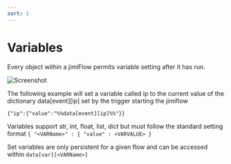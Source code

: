 ```yaml
---
sort: 1
---
```


# Variables

Every object within a jimiFlow permits variable setting after it has run. 

![Screenshot](https://github.com/z1pti3/jimi/blob/v1.1/examples/screenshots/screenshot4.png)

The following example will set a variable called ip to the current value of the dictionary data[event][ip] set by the trigger starting the jimiflow

`{"ip":{"value":"%%data[event][ip]%%"}}`

Variables support str, int, float, list, dict but must follow the standard setting format `{ "<VARName>" : { "value" : <VARVALUE> }`

Set variables are only persistent for a given flow and can be accessed within `data[var][<VARName>]`